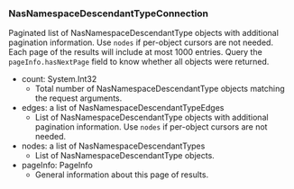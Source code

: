 ### NasNamespaceDescendantTypeConnection
Paginated list of NasNamespaceDescendantType objects with additional pagination information. Use `nodes` if per-object cursors are not needed. Each page of the results will include at most 1000 entries. Query the `pageInfo.hasNextPage` field to know whether all objects were returned.

- count: System.Int32
  - Total number of NasNamespaceDescendantType objects matching the request arguments.
- edges: a list of NasNamespaceDescendantTypeEdges
  - List of NasNamespaceDescendantType objects with additional pagination information. Use `nodes` if per-object cursors are not needed.
- nodes: a list of NasNamespaceDescendantTypes
  - List of NasNamespaceDescendantType objects.
- pageInfo: PageInfo
  - General information about this page of results.
